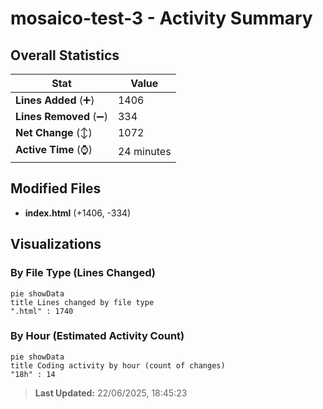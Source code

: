 # mosaico-test-3 - Activity Summary 

## Overall Statistics

| Stat                   | Value                                                             |
| ---------------------- | ----------------------------------------------------------------- |
| **Lines Added** (➕)   | 1406                                          |
| **Lines Removed** (➖) | 334                                        |
| **Net Change** (↕)    | 1072                |
| **Active Time** (⌚)   | 24 minutes |


## Modified Files
- **index.html** (+1406, -334)

## Visualizations

### By File Type (Lines Changed)

```mermaid
pie showData
title Lines changed by file type
".html" : 1740
```

### By Hour (Estimated Activity Count)

```mermaid
pie showData
title Coding activity by hour (count of changes)
"18h" : 14
```


> **Last Updated:** 22/06/2025, 18:45:23